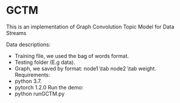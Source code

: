 # GCTM
This is an implementation of Graph Convolution Topic Model for Data Streams

Data descriptions:
* Training file, we used the bag of words format.
* Testing folder (E.g data).
* Graph, we saved by format: node1 \tab node2 \tab weight.
Requirements:
* python 3.7.
* pytorch 1.2.0
Run the demo:
* python runGCTM.py
